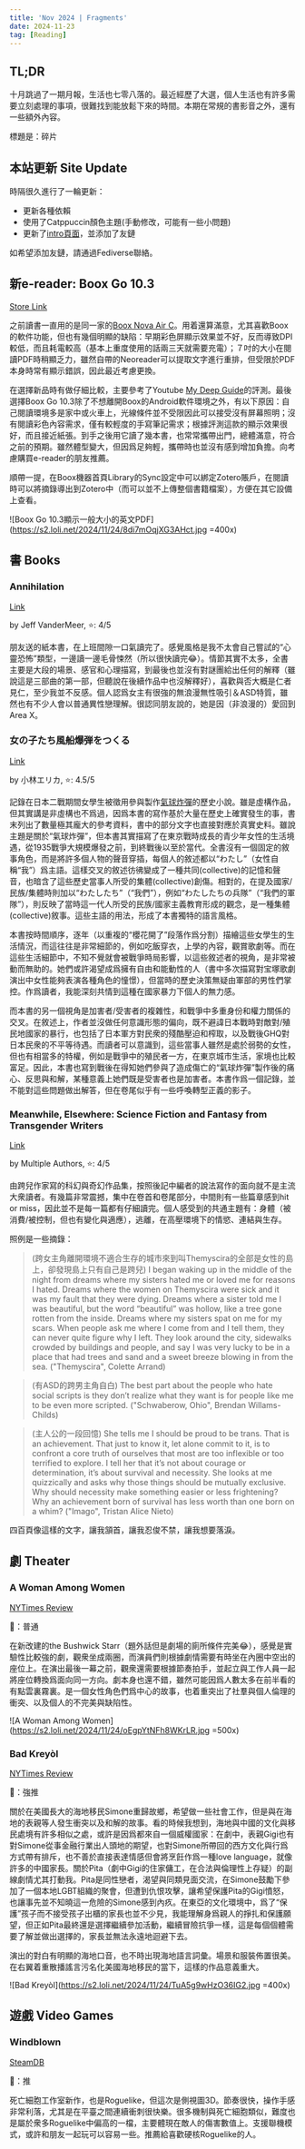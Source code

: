 ```yaml
---
title: 'Nov 2024 | Fragments'
date: 2024-11-23
tag: [Reading]
---
```


## TL;DR

十月跳過了一期月報，生活也七零八落的。最近經歷了大選，個人生活也有許多需要立刻處理的事項，很難找到能放鬆下來的時間。本期在常規的書影音之外，還有一些額外內容。

標題是：碎片

<!-- more -->

## 本站更新 Site Update

時隔很久進行了一輪更新：

+ 更新各種依賴
+ 使用了Catppuccin顏色主題(手動修改，可能有一些小問題)
+ 更新了[intro頁面](https://sbeam.dev/intro.html)，並添加了友鏈

如希望添加友鏈，請通過Fediverse聯絡。

## 新e-reader: Boox Go 10.3

[Store Link](https://shop.boox.com/products/go103)

之前讀書一直用的是同一家的[Boox Nova Air C](https://onyxboox.com/boox_novaairc)。用着還算滿意，尤其喜歡Boox的軟件功能，但也有幾個明顯的缺陷：早期彩色屏顯示效果並不好，反而導致DPI較低，而且耗電較高（基本上重度使用的話兩三天就需要充電）；７吋的大小在閱讀PDF時稍顯乏力，雖然自帶的Neoreader可以提取文字進行重排，但受限於PDF本身時常有顯示錯誤，因此最近考慮更換。

在選擇新品時有做仔細比較，主要參考了Youtube [My Deep Guide](https://www.youtube.com/@MyDeepGuide/videos)的評測。最後選擇Boox Go 10.3除了不想離開Boox的Android軟件環境之外，有以下原因：自己閱讀環境多是家中或火車上，光線條件並不受限因此可以接受沒有屏幕照明；沒有閱讀彩色內容需求，僅有較輕度的手寫筆記需求；根據評測這款的顯示效果很好，而且接近紙張。到手之後用它讀了幾本書，也常常攜帶出門，總體滿意，符合之前的預期。雖然體型變大，但因爲足夠輕，攜帶時也並沒有感到增加負擔。向考慮購買e-reader的朋友推薦。

順帶一提，在Boox機器首頁Library的Sync設定中可以綁定Zotero賬戶，在閱讀時可以將摘錄導出到Zotero中（而可以並不上傳整個書籍檔案），方便在其它設備上查看。

![Boox Go 10.3顯示一般大小的英文PDF](https://s2.loli.net/2024/11/24/8di7mOqjXG3AHct.jpg =400x)

## 書 Books

### Annihilation

[Link](https://www.goodreads.com/book/show/17934530-annihilation)

by Jeff VanderMeer, ⭐: 4/5

朋友送的紙本書，在上班間隙一口氣讀完了。感覺風格是我不太會自己嘗試的“心靈恐怖”類型，一邊讀一邊毛骨悚然（所以很快讀完😂）。情節其實不太多，全書主要是大段的場景、感官和心理描寫，到最後也並沒有對謎團給出任何的解釋（雖說這是三部曲的第一部，但聽說在後續作品中也沒解釋好），喜歡與否大概是仁者見仁，至少我並不反感。個人認爲女主有很強的無浪漫無性吸引＆ASD特質，雖然也有不少人會以普通異性戀理解。很認同朋友說的，她是因（非浪漫的）愛回到Area X。

### 女の子たち風船爆弾をつくる

[Link](https://books.bunshun.jp/ud/book/num/9784163918358)

by 小林エリカ, ⭐: 4.5/5

記錄在日本二戰期間女學生被徵用參與製作[氣球炸彈](https://zh.wikipedia.org/zh-tw/%E6%B0%94%E7%90%83%E7%82%B8%E5%BC%B9)的歷史小說。雖是虛構作品，但其實講是非虛構也不爲過，因爲本書的寫作基於大量在歷史上確實發生的事，書末列出了數量極其龐大的參考資料，書中的部分文字也直接對應於真實史料。雖說主題是關於“氣球炸彈”，但本書其實描寫了在東京戰時成長的青少年女性的生活境遇，從1935戰爭大規模爆發之前，到終戰後以至於當代。全書沒有一個固定的敘事角色，而是將許多個人物的聲音穿插，每個人的敘述都以“わたし”（女性自稱“我”）爲主語。這樣交叉的敘述彷彿變成了一種共同(collective)的記憶和聲音，也暗含了這些歷史當事人所受的集體(collective)創傷。相對的，在提及國家/民族/集體時則加以“わたしたち”（“我們”），例如“わたしたちの兵隊”（“我們的軍隊”），則反映了當時這一代人所受的民族/國家主義教育形成的觀念，是一種集體(collective)敘事。這些主語的用法，形成了本書獨特的語言風格。

本書按時間順序，逐年（以重複的“櫻花開了”段落作爲分割）描繪這些女學生的生活情況，而這往往是非常細節的，例如吃飯穿衣，上學的內容，觀賞歌劇等。而在這些生活細節中，不知不覺就會被戰爭時局影響，以這些敘述者的視角，是非常被動而無助的。她們或許渴望成爲擁有自由和能動性的人（書中多次描寫對宝塚歌劇演出中女性能夠表演各種角色的憧憬），但當時的歷史決策無疑由軍部的男性們掌控。作爲讀者，我能深刻共情到這種在國家暴力下個人的無力感。

而本書的另一個視角是加害者/受害者的複雜性，和戰爭中多重身份和權力關係的交叉。在敘述上，作者並沒做任何意識形態的偏向，既不避諱日本戰時對敵對/殖民地國家的暴行，也包括了日本軍方對民衆的殘酷壓迫和榨取，以及戰後GHQ對日本民衆的不平等待遇。而讀者可以意識到，這些當事人雖然是處於弱勢的女性，但也有相當多的特權，例如是戰爭中的殖民者一方，在東京城市生活，家境也比較富足。因此，本書也寫到戰後在得知她們參與了造成傷亡的“氣球炸彈”製作後的痛心、反思與和解，某種意義上她們既是受害者也是加害者。本書作爲一個記錄，並不能對這些問題做出解答，但在卷尾似乎有一些呼喚轉型正義的影子。

### Meanwhile, Elsewhere: Science Fiction and Fantasy from Transgender Writers

[Link](https://www.goodreads.com/book/show/34750876-meanwhile-elsewhere)

by Multiple Authors, ⭐: 4/5

由跨兒作家寫的科幻與奇幻作品集，按照後記中編者的說法寫作的面向就不是主流大衆讀者。有幾篇非常震撼，集中在卷首和卷尾部分，中間則有一些篇章感到hit or miss，因此並不是每一篇都有仔細讀完。個人感受到的共通主題有：身體（被消費/被控制，但也有變化與適應），逃離，在高壓環境下的情慾、連結與生存。

照例是一些摘錄：

> (跨女主角離開環境不適合生存的城市來到叫Themyscira的全部是女性的島上，卻發現島上只有自己是跨兒)
> I began waking up in the middle of the night from dreams where my sisters hated me or loved me for reasons I hated. Dreams where the women on Themyscira were sick and it was my fault that they were dying. Dreams where a sister told me I was beautiful, but the word “beautiful” was hollow, like a tree gone rotten from the inside. Dreams where my sisters spat on me for my scars. When people ask me where I come from and I tell them, they can never quite figure why I left. They look around the city, sidewalks crowded by buildings and people, and say I was very lucky to be in a place that had trees and sand and a sweet breeze blowing in from the sea.
> ("Themyscira", Colette Arrand)

> (有ASD的跨男主角自白)
> The best part about the people who hate social scripts is they don’t realize what they want is for people like me to be even more scripted.
> ("Schwaberow, Ohio", Brendan Willams-Childs)

> (主人公的一段回憶)
> She tells me I should be proud to be trans. That is an achievement. That just to know it, let alone commit to it, is to confront a core truth of ourselves that most are too inflexible or too terrified to explore. I tell her that it’s not about courage or determination, it’s about survival and necessity. She looks at me quizzically and asks why those things should be mutually exclusive. Why should necessity make something easier or less frightening? Why an achievement born of survival has less worth than one born on a whim?
> ("Imago", Tristan Alice Nieto)

四百頁像這樣的文字，讓我頷首，讓我忍俊不禁，讓我想要落淚。

## 劇 Theater

### A Woman Among Women

[NYTimes Review](https://www.nytimes.com/2024/10/23/theater/woman-among-women-review-bushwick-starr.html)

🍅：普通

在新改建的the Bushwick Starr（題外話但是劇場的廁所條件完美😂），感覺是實驗性比較強的劇，觀衆坐成兩圈，而演員們則根據劇情需要有時坐在內圈中空出的座位上。在演出最後一幕之前，觀衆還需要根據節奏拍手，並起立與工作人員一起將座位轉換爲面向同一方向。劇本身也還不錯，雖然可能因爲人數太多在前半看的有點雲裏霧裏。是一個女性角色們爲中心的故事，也着重突出了社羣與個人倫理的衝突、以及個人的不完美與缺陷性。

![A Woman Among Women](https://s2.loli.net/2024/11/24/oEgpYtNFh8WKrLR.jpg =500x)

### Bad Kreyòl

[NYTimes Review](https://www.nytimes.com/2024/10/28/theater/bad-kreyol-review.html)

🍅：強推

關於在美國長大的海地移民Simone重歸故鄉，希望做一些社會工作，但是與在海地的表親等人發生衝突以及和解的故事。看的時候我想到，海地與中國的文化與移民處境有許多相似之處，或許是因爲都來自一個威權國家：在劇中，表親Gigi也有對Simone從事金融行業出人頭地的期望，也對Simone所帶回的西方文化與行爲方式帶有排斥，也不善於直接表達情感但會將烹飪作爲一種love language，就像許多的中國家長。關於Pita（劇中Gigi的住家傭工，在合法與倫理性上存疑）的副線劇情尤其打動我。Pita是同性戀者，渴望與同類見面交流，在Simone鼓勵下參加了一個本地LGBT組織的聚會，但遭到仇恨攻擊，讓希望保護Pita的Gigi憤怒，也讓事先並不知曉這一危險的Simone感到內疚。在東亞的文化環境中，爲了“保護”孩子而不接受孩子出櫃的家長也並不少見，我能理解身爲親人的掙扎和保護願望，但正如Pita最終還是選擇繼續參加活動，繼續冒險抗爭一樣，這是每個個體需要了解並做出選擇的，家長並無法永遠地迴避下去。

演出的對白有明顯的海地口音，也不時出現海地語言詞彙。場景和服裝佈置很美。在右翼着重散播謠言污名化美國海地移民的當下，這樣的作品意義重大。

![Bad Kreyòl](https://s2.loli.net/2024/11/24/TuA5g9wHzO36IG2.jpg =400x)

## 遊戲 Video Games

### Windblown

[SteamDB](https://steamdb.info/app/1911610/)

🍅：推

死亡細胞工作室新作，也是Roguelike，但這次是側視圖3D。節奏很快，操作手感非常利落，尤其是在平臺之間連續衝刺很快樂。很多機制與死亡細胞類似，難度也是屬於衆多Roguelike中偏高的一檔，主要體現在敵人的傷害數值上。支援聯機模式，或許和朋友一起玩可以容易一些。推薦給喜歡硬核Roguelike的人。